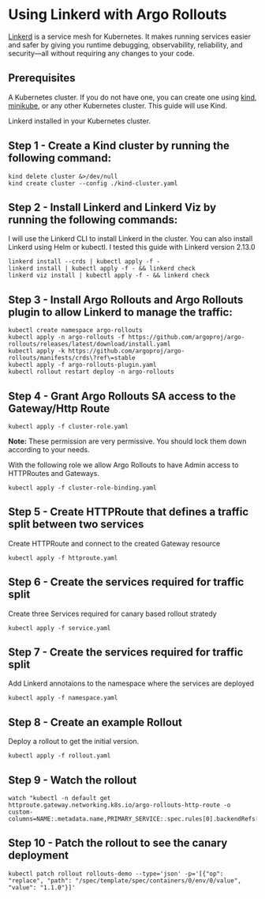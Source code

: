 # Using Linkerd with Argo Rollouts

[Linkerd](https://linkerd.io/) is a service mesh for Kubernetes. It makes running services easier and safer by giving you runtime debugging, observability, reliability, and security—all without requiring any changes to your code.

## Prerequisites

A Kubernetes cluster. If you do not have one, you can create one using [kind](https://kind.sigs.k8s.io/), [minikube](https://minikube.sigs.k8s.io/), or any other Kubernetes cluster. This guide will use Kind.

Linkerd installed in your Kubernetes cluster.


## Step 1 - Create a Kind cluster by running the following command:

```shell
kind delete cluster &>/dev/null
kind create cluster --config ./kind-cluster.yaml
```

## Step 2 - Install Linkerd and Linkerd Viz by running the following commands:

I will use the Linkerd CLI to install Linkerd in the cluster. You can also install Linkerd using Helm or kubectl.
I tested this guide with Linkerd version 2.13.0

```shell
linkerd install --crds | kubectl apply -f -
linkerd install | kubectl apply -f - && linkerd check
linkerd viz install | kubectl apply -f - && linkerd check
```


## Step 3 - Install Argo Rollouts and Argo Rollouts plugin to allow Linkerd to manage the traffic:

```shell
kubectl create namespace argo-rollouts
kubectl apply -n argo-rollouts -f https://github.com/argoproj/argo-rollouts/releases/latest/download/install.yaml
kubectl apply -k https://github.com/argoproj/argo-rollouts/manifests/crds\?ref\=stable
kubectl apply -f argo-rollouts-plugin.yaml
kubectl rollout restart deploy -n argo-rollouts
```

## Step 4 - Grant Argo Rollouts SA access to the Gateway/Http Route
```shell
kubectl apply -f cluster-role.yaml
```
__Note:__ These permission are very permissive. You should lock them down according to your needs.

With the following role we allow Argo Rollouts to have Admin access to HTTPRoutes and Gateways.

```shell
kubectl apply -f cluster-role-binding.yaml
```
## Step 5 - Create HTTPRoute that defines a traffic split between two services

Create HTTPRoute and connect to the created Gateway resource

```shell
kubectl apply -f httproute.yaml
```
## Step 6 - Create the services required for traffic split 

Create three Services required for canary based rollout stratedy

```shell
kubectl apply -f service.yaml
```

## Step 7 - Create the services required for traffic split 

Add Linkerd annotaions to the namespace where the services are deployed

```shell
kubectl apply -f namespace.yaml
```

## Step 8 - Create an example Rollout

Deploy a rollout to get the initial version.
```shell
kubectl apply -f rollout.yaml
```

## Step 9 - Watch the rollout
```shell
watch "kubectl -n default get httproute.gateway.networking.k8s.io/argo-rollouts-http-route -o custom-columns=NAME:.metadata.name,PRIMARY_SERVICE:.spec.rules[0].backendRefs[0].name,PRIMARY_WEIGHT:.spec.rules[0].backendRefs[0].weight,CANARY_SERVICE:.spec.rules[0].backendRefs[1].name,CANARY_WEIGHT:.spec.rules[0].backendRefs[1].weight"
```

## Step 10 - Patch the rollout to see the canary deployment
```shell
kubectl patch rollout rollouts-demo --type='json' -p='[{"op": "replace", "path": "/spec/template/spec/containers/0/env/0/value", "value": "1.1.0"}]'
```


